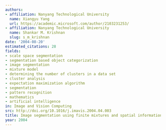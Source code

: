 ```yaml
---
authors:
- affiliation: Nanyang Technological University
  name: Xiangyu Yang
  url: https://academic.microsoft.com/author/2103231253/
- affiliation: Nanyang Technological University
  name: Shankar M. Krishnan
  slug: s_m_krishnan
date: '2004-08-20'
estimated_citations: 28
fields:
- scale space segmentation
- segmentation based object categorization
- image segmentation
- mixture model
- determining the number of clusters in a data set
- cluster analysis
- expectation maximization algorithm
- segmentation
- pattern recognition
- mathematics
- artificial intelligence
in: Image and Vision Computing
src: http://doi.org/10.1016/j.imavis.2004.04.003
title: Image segmentation using finite mixtures and spatial information
year: 2004
---
```

